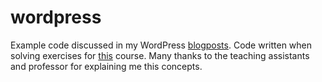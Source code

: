 # wordpress
Example code discussed in my WordPress [blogposts](https://myphdinrobotics.wordpress.com/).
Code written when solving exercises for [this](https://onderwijsaanbod.kuleuven.be/syllabi/e/H04U1CE.htm#activetab=doelstellingen_idp1353952) course.
Many thanks to the teaching assistants and professor for explaining me this concepts.
